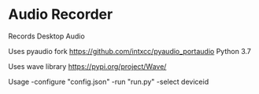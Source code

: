 # Audio Recorder
 Records Desktop Audio
 
 Uses pyaudio fork https://github.com/intxcc/pyaudio_portaudio Python 3.7
 
 Uses wave library https://pypi.org/project/Wave/
 
 Usage
  -configure "config.json"
  -run "run.py"
  -select deviceid
